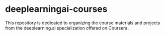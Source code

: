 # deeplearningai-courses
This repository is dedicated to organizing the course materials and projects from the deeplearning.ai specialization offered on Coursera.
